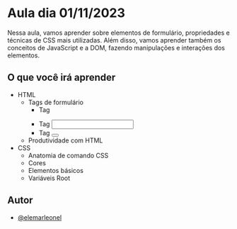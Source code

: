 # Aula dia 01/11/2023

Nessa aula, vamos aprender sobre elementos de formulário, propriedades e técnicas de CSS mais utilizadas. Além disso, vamos aprender também os conceitos de JavaScript e a DOM, fazendo manipulações e interações dos elementos.

## O que você irá aprender

- HTML
  - Tags de formulário
    - Tag <form>
    - Tag <input>
    - Tag <button>
  - Produtividade com HTML
- CSS
  - Anatomia de comando CSS
  - Cores
  - Elementos básicos
  - Variáveis Root

## Autor

- [@elemarleonel](https://github.com/ElemarLeonel/)

